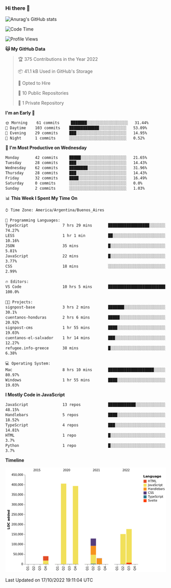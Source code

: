 ### Hi there 👋

![Anurag's GitHub stats](https://github-readme-stats.vercel.app/api?username=guiso92&count_private=true&show_icons=true&theme=dracula)

<!--START_SECTION:waka-->
![Code Time](http://img.shields.io/badge/Code%20Time-39%20hrs%2032%20mins-blue)

![Profile Views](http://img.shields.io/badge/Profile%20Views-6-blue)

**🐱 My GitHub Data** 

> 🏆 375 Contributions in the Year 2022
 > 
> 📦 41.1 kB Used in GitHub's Storage 
 > 
> 💼 Opted to Hire
 > 
> 📜 10 Public Repositories 
 > 
> 🔑 1 Private Repository 
 > 
**I'm an Early 🐤** 

```text
🌞 Morning    61 commits     ███████░░░░░░░░░░░░░░░░░░   31.44% 
🌆 Daytime    103 commits    █████████████░░░░░░░░░░░░   53.09% 
🌃 Evening    29 commits     ███░░░░░░░░░░░░░░░░░░░░░░   14.95% 
🌙 Night      1 commits      ░░░░░░░░░░░░░░░░░░░░░░░░░   0.52%

```
📅 **I'm Most Productive on Wednesday** 

```text
Monday       42 commits     █████░░░░░░░░░░░░░░░░░░░░   21.65% 
Tuesday      28 commits     ███░░░░░░░░░░░░░░░░░░░░░░   14.43% 
Wednesday    62 commits     ████████░░░░░░░░░░░░░░░░░   31.96% 
Thursday     28 commits     ███░░░░░░░░░░░░░░░░░░░░░░   14.43% 
Friday       32 commits     ████░░░░░░░░░░░░░░░░░░░░░   16.49% 
Saturday     0 commits      ░░░░░░░░░░░░░░░░░░░░░░░░░   0.0% 
Sunday       2 commits      ░░░░░░░░░░░░░░░░░░░░░░░░░   1.03%

```


📊 **This Week I Spent My Time On** 

```text
⌚︎ Time Zone: America/Argentina/Buenos_Aires

💬 Programming Languages: 
TypeScript               7 hrs 29 mins       ██████████████████░░░░░░░   74.27% 
LESS                     1 hr 1 min          ██░░░░░░░░░░░░░░░░░░░░░░░   10.16% 
JSON                     35 mins             █░░░░░░░░░░░░░░░░░░░░░░░░   5.81% 
JavaScript               22 mins             █░░░░░░░░░░░░░░░░░░░░░░░░   3.77% 
CSS                      18 mins             ░░░░░░░░░░░░░░░░░░░░░░░░░   2.99%

🔥 Editors: 
VS Code                  10 hrs 5 mins       █████████████████████████   100.0%

🐱‍💻 Projects: 
signpost-base            3 hrs 2 mins        ███████░░░░░░░░░░░░░░░░░░   30.1% 
cuentanos-honduras       2 hrs 6 mins        █████░░░░░░░░░░░░░░░░░░░░   20.92% 
signpost-cms             1 hr 55 mins        ████░░░░░░░░░░░░░░░░░░░░░   19.03% 
cuentanos-el-salvador    1 hr 14 mins        ███░░░░░░░░░░░░░░░░░░░░░░   12.27% 
refugee.info-greece      38 mins             █░░░░░░░░░░░░░░░░░░░░░░░░   6.38%

💻 Operating System: 
Mac                      8 hrs 10 mins       ████████████████████░░░░░   80.97% 
Windows                  1 hr 55 mins        ████░░░░░░░░░░░░░░░░░░░░░   19.03%

```

**I Mostly Code in JavaScript** 

```text
JavaScript               13 repos            ████████████░░░░░░░░░░░░░   48.15% 
Handlebars               5 repos             ████░░░░░░░░░░░░░░░░░░░░░   18.52% 
TypeScript               4 repos             ███░░░░░░░░░░░░░░░░░░░░░░   14.81% 
HTML                     1 repo              █░░░░░░░░░░░░░░░░░░░░░░░░   3.7% 
Python                   1 repo              █░░░░░░░░░░░░░░░░░░░░░░░░   3.7%

```


**Timeline**

![Chart not found](https://raw.githubusercontent.com/Guiso92/Guiso92/main/charts/bar_graph.png) 


 Last Updated on 17/10/2022 19:11:04 UTC
<!--END_SECTION:waka-->
